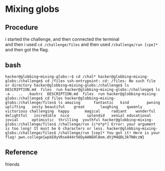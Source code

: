 # Mixing globs

## Procedure
i started the challenge, and then connected the terminal<br>
and then i used `cd /challenge/files` and then used `/challenge/run [cpe]*`
and then got the flag.

## bash
`hacker@globbing~mixing-globs:~$ cd /chal*
hacker@globbing~mixing-globs:/challenge$ cd /files
ssh-entrypoint: cd: /files: No such file or directory
hacker@globbing~mixing-globs:/challenge$ ls
DESCRIPTION.md  files  run
hacker@globbing~mixing-globs:/challenge$ ls -a
.  ..  .bashrc  DESCRIPTION.md  files  run
hacker@globbing~mixing-globs:/challenge$ cd files
hacker@globbing~mixing-globs:/challenge/files$ ls
amazing      fantastic   kind        pwning     uplifting   zesty
beautiful    great       laughing    queenly    victorious
challenging  happy       magical     radiant    wonderful
delightful   incredible  nice        splendid   xenial
educational  jovial      optimistic  thrilling  youthful
hacker@globbing~mixing-globs:/challenge/files$ /challenge/run [c*e*p*]
Error: your argument is too long! It must be 6 characters or less.
hacker@globbing~mixing-globs:/challenge/files$ /challenge/run [cep]*
You got it! Here is your flag!
pwn.college{wpkE0yVRse844r56DyAANEHl8em.dVjM4QDL3kTN0czW}`

## Reference
friends
